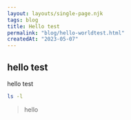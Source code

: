 ```yaml
---
layout: layouts/single-page.njk
tags: blog
title: Hello test
permalink: "blog/hello-worldtest.html"
createdAt: "2023-05-07"
---
```


## hello test

hello test

```bash
ls -l
```

> hello